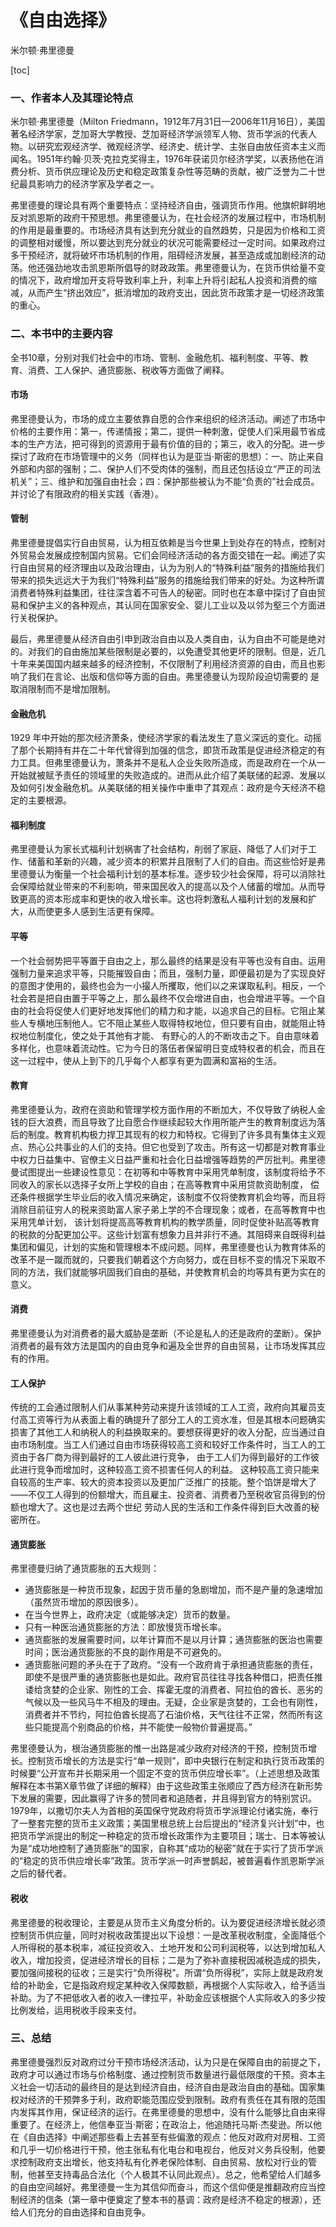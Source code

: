 # 《自由选择》

米尔顿·弗里德曼

[toc]

### 一、作者本人及其理论特点

米尔顿·弗里德曼（Milton Friedmann，1912年7月31日—2006年11月16日），美国著名经济学家，芝加哥大学教授、芝加哥经济学派领军人物、货币学派的代表人物。以研究宏观经济学、微观经济学、经济史、统计学、主张自由放任资本主义而闻名。1951年约翰·贝茨·克拉克奖得主，1976年获诺贝尔经济学奖，以表扬他在消费分析、货币供应理论及历史和稳定政策复杂性等范畴的贡献，被广泛誉为二十世纪最具影响力的经济学家及学者之一。

弗里德曼的理论具有两个重要特点：坚持经济自由，强调货币作用。他旗帜鲜明地反对凯恩斯的政府干预思想。弗里德曼认为，在社会经济的发展过程中，市场机制的作用是最重要的。市场经济具有达到充分就业的自然趋势，只是因为价格和工资的调整相对缓慢，所以要达到充分就业的状况可能需要经过一定时间。如果政府过多干预经济，就将破坏市场机制的作用，阻碍经济发展，甚至造成或加剧经济的动荡。他还强劲地攻击凯恩斯所倡导的财政政策。弗里德曼认为，在货币供给量不变的情况下，政府增加开支将导致利率上升，利率上升将引起私人投资和消费的缩减，从而产生“挤出效应”，抵消增加的政府支出，因此货币政策才是一切经济政策的重心。

### 二、本书中的主要内容

全书10章，分别对我们社会中的市场、管制、金融危机、福利制度、平等、教育、消费、工人保护、通货膨胀、税收等方面做了阐释。

#### 市场

弗里德曼认为，市场的成立主要依靠自愿的合作来组织的经济活动。阐述了市场中价格的主要作用：第一，传递情报；第二，提供一种刺激，促使人们采用最节省成本的生产方法，把可得到的资源用于最有价值的目的；第三，收入的分配。进一步探讨了政府在市场管理中的义务（同样也认为是亚当·斯密的思想）：一、防止来自外部和内部的强制；二、保护人们不受肉体的强制，而且还包括设立“严正的司法机关”；三、维护和加强自由社会；四：保护那些被认为不能“负责的”社会成员。并讨论了有限政府的相关实践（香港）。

#### 管制

弗里德曼提倡实行自由贸易，认为相互依赖是当今世果上到处存在的特点，控制对外贸易会发展成控制国内贸易。它们会同经济活动的各方面交错在一起。阐述了实行自由贸易的经济理由以及政治理由，认为为别人的“特殊利益”服务的措施给我们带来的损失远远大于为我们“特殊利益”服务的措施给我们带来的好处。为这种所谓消费者特殊利益集团，往往深含着不可告人的秘密。同时也在本章中探讨了自由贸易和保护主义的各种观点，其认同在国家安全、婴儿工业以及以邻为壑三个方面进行关税保护。

最后，弗里德曼从经济自由引申到政治自由以及人类自由，认为自由不可能是绝对的。对我们的自由施加某些限制是必要的，以免遭受其他更坏的限制。但是，近几十年来美国国内越来越多的经济控制，不仅限制了利用经济资源的自由，而且也影响了我们在言论、出版和信仰等方面的自由。弗里德曼认为现阶段迫切需要的 是取消限制而不是增加限制。

#### 金融危机

1929 年中开始的那次经济萧条，使经济学家的看法发生了意义深远的变化。动摇了那个长期持有并在二十年代曾得到加强的信念，即货币政策是促进经济稳定的有力工具。但弗里德曼认为，萧条并不是私人企业失败所造成，而是政府在一个从一开始就被赋予责任的领域里的失败造成的。进而从此介绍了美联储的起源、发展以及如何引发金融危机。从美联储的相关操作中重申了其观点：政府是今天经济不稳定的主要根源。

#### 福利制度

弗里德曼认为家长式福利计划祸害了社会结构，削弱了家庭、降低了人们对于工作、储蓄和革新的兴趣，减少资本的积累并且限制了人们的自由。而这些恰好是弗里德曼认为衡量一个社会福利计划的基本标准。逐步较少社会保障，将可以消除社会保障给就业带来的不利影响，带来国民收入的提高以及个人储蓄的增加。从而导致更高的资本形成率和更快的收入增长率。这也将刺激私人福利计划的发展和扩大，从而使更多人感到生活更有保障。

#### 平等

一个社会弱势把平等置于自由之上，那么最终的结果是没有平等也没有自由。运用强制力量来追求平等，只能摧毁自由；而且，强制力量，即便最初是为了实现良好的意图才使用的，最终也会为一小撮人所攫取，他们以之来谋取私利。相反，一个社会若是把自由置于平等之上，那么最终不仅会增进自由，也会增进平等。一个自由的社会将促使人们更好地发挥他们的精力和才能，以追求自己的目标。它阻止某些人专横地压制他人。它不阻止某些人取得特权地位，但只要有自由，就能阻止特权地位制度化，使之处于其他有才能、 有野心的人的不断攻击之下。自由意味着多样化，也意味着流动性。它为今日的落伍者保留明日变成特权者的机会，而且在这一过程中，使从上到下的几乎每个人都享有更为圆满和富裕的生活。

#### 教育

弗里德曼认为，政府在资助和管理学校方面作用的不断加大，不仅导致了纳税人金钱的巨大浪费，而且导致了比自愿合作继续起较大作用所能产生的教育制度远为落后的制度。教育机构极力捍卫其现有的权力和特权。它得到了许多具有集体主义观点、热心公共事业的人们的支持。但它也受到了攻击。所有这一切都是对教育事业中权力日益集中、官僚主义日益严重和社会化日益增强等趋势的严厉批判。弗里德曼试图提出一些建设性意见：在初等和中等教育中采用凭单制度，该制度将给予不同收入的家长以选择子女所上学校的自由；在高等教育中采用贷款资助制度， 偿还条件根据学生毕业后的收入情况来确定，该制度不仅将使教育机会均等，而且将消除目前征穷人的税来资助富人家子弟上学的不合理现象；或者，在高等教育中也采用凭单计划， 该计划将提高高等教育机构的教学质量，同时促使补贴高等教育的税款的分配更加公平。这些计划富有想象力且并非行不通。其阻碍来自既得利益集团和偏见，计划的实施和管理根本不成问题。同样，弗里德曼也认为教育体系的改革不是一蹴而就的，只要我们朝着这个方向努力，或在目标不变的情况下采取不同的方法，我们就能够巩固我们自由的基础，并使教育机会的均等具有更为实在的意义。

#### 消费

弗里德曼认为对消费者的最大威胁是垄断（不论是私人的还是政府的垄断）。保护消费者的最有效方法是国内的自由竞争和遍及全世界的自由贸易，让市场发挥其应有的作用。

#### 工人保护

传统的工会通过限制人们从事某种劳动来提升该领域的工人工资，政府向其雇员支付高工资等行为从表面上看的确提升了部分工人的工资水准，但是其根本问题确实损害了其他工人和纳税人的利益换取来的。要想获得更好的收入分配，应当通过自由市场制度。当工人们通过自由市场获得较高工资和较好工作条件时，当工人的工资由于各厂商为得到最好的工人彼此进行竞争， 由于工人们为得到最好的工作彼此进行竞争而增加时，这种较高工资不损害任何人的利益。 这种较高工资只能来自较高的生产率、较大的资本投资以及更加广泛推广的技能。整个馅饼是增大了——不仅工人得到的份额增大，而且雇主、投资者、消费者乃至税收官员得到的份额也增大了。这也是过去两个世纪 劳动人民的生活和工作条件得到巨大改善的秘密所在。

#### 通货膨胀

弗里德曼归纳了通货膨胀的五大规则：

- 通货膨胀是一种货币现象，起因于货币量的急剧增加，而不是产量的急速增加（虽然货币增加的原因很多）。
- 在当今世界上，政府决定（或能够决定）货币的数量。
- 只有一种医治通货膨胀的方法：即放慢货币增长率。
- 通货膨胀的发展需要时间，以年计算而不是以月计算；通货膨胀的医治也需要时间；医治通货膨胀的不良的副作用是不可避免的。
- 通货膨胀问题的矛头在于了政府。“没有一个政府肯于承担通货膨胀的责任，即使不是很严重的通货膨胀也是如此。政府官员往往寻找各种借口，把责任推诿给贪婪的企业家、刚性的工会、挥霍无度的消费者、阿拉伯的酋长、恶劣的气候以及一些风马牛不相及的理由。无疑，企业家是贪婪的，工会也有刚性，消费者并不节约，阿拉伯酋长提高了石油价格，天气往往不正常，然而所有这些只能提高个别商品的价格，并不能使一般物价普遍提高。”

弗里德曼认为，根治通货膨胀的惟一出路是减少政府对经济的干预，控制货币增长。控制货币增长的方法是实行“单一规则”，即中央银行在制定和执行货币政策的时候要“公开宣布并长期采用一个固定不变的货币供应增长率”。（上述思想及政策解释在本书第X章节做了详细的解释）由于这些政策主张顺应了西方经济在新形势下发展的需要，因此赢得了许多的赞同者和追随者，并且得到官方的特别赏识。1979年，以撒切尔夫人为首相的英国保守党政府将货币学派理论付诸实施，奉行了一整套完整的货币主义政策；美国里根总统上台后提出的“经济复兴计划”中，也把货币学派提出的制定一种稳定的货币增长政策作为主要项目；瑞士、日本等被认为是“成功地控制了通货膨胀”的国家，自称其“成功的秘密”就在于实行了货币学派的“稳定的货币供应增长率”政策。货币学派一时声誉鹊起，被普遍看作凯恩斯学派之后的替代者。

#### 税收

弗里德曼的税收理论，主要是从货币主义角度分析的。认为要促进经济增长就必须控制货币供应量，同时对税收政策提出以下设想：一是改革税收制度，全面降低个人所得税的基本税率，减征投资收入、土地开发和公司利润税等，以达到增加私人收入，增加投资，促进经济增长的目标；二是为了弥补直接税因减税造成的损失，要加强间接税的征收；三是实行“负所得税”。所谓“负所得税”，实际上就是政府发给的补助金，它是指政府规定某种收入保障数额，再根据个人实际收入，给予适当补助。为了不把低收入者的收入一律拉平，补助金应该根据个人实际收入的多少按比例发给，运用税收手段来支付。

### 三、总结

弗里德曼强烈反对政府过分干预市场经济活动，认为只是在保障自由的前提之下，政府才可以通过市场与价格制度、通过控制货币数量进行最低限度的干预。资本主义社会一切活动的最终目的是达到经济自由，经济自由是政治自由的基础。国家集权对经济的干预弊多于利，政府职能范围应受到限制。政府有责任在其有限的范围内发挥其作用，保证经济的运行。在弗里德曼的思想中，没有什么能够比自由来得重要了。在经济上，他信奉亚当·斯密；在政治上，他追随托马斯·杰斐逊。所以他在《自由选择》中阐述那些看上去甚至有些偏激的观点：他反对政府对房租、工资和几乎一切价格进行干预，他主张私有化电台和电视台，他反对义务兵役制，他要求控制政府支出增长，他支持私有化养老保险体制、自由贸易、放松对行业的管制，他甚至支持毒品合法化（个人极其不认同此观点）。总之，他希望给人们越多的自由空间越好。弗里德曼一生为其信仰而奋斗，而这个信仰便是推翻政府应当控制经济的信条（第一章中便奠定了整本书的基调：政府是经济不稳定的根源），还给人们充分的自由选择和自由竞争。